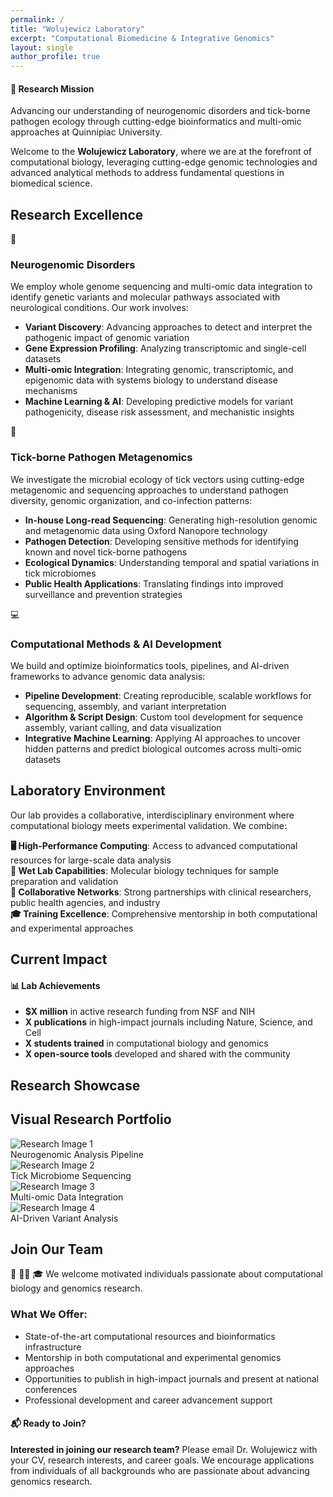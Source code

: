 ```yaml
---
permalink: /
title: "Wolujewicz Laboratory"
excerpt: "Computational Biomedicine & Integrative Genomics"
layout: single
author_profile: true
---
```


<div class="notice--info">
<h4>🧬 Research Mission</h4>
Advancing our understanding of neurogenomic disorders and tick-borne pathogen ecology through cutting-edge bioinformatics and multi-omic approaches at Quinnipiac University.
</div>

Welcome to the **Wolujewicz Laboratory**, where we are at the forefront of computational biology, leveraging cutting-edge genomic technologies and advanced analytical methods to address fundamental questions in biomedical science.

## Research Excellence

<div class="research-grid">
  <div class="research-card">
    <span class="research-icon">🧠</span>
    <h3>Neurogenomic Disorders</h3>
    <p>We employ whole genome sequencing and multi-omic data integration to identify genetic variants and molecular pathways associated with neurological conditions. Our work involves:</p>
    <ul>
      <li><strong>Variant Discovery</strong>: Advancing approaches to detect and interpret the pathogenic impact of genomic variation</li>
      <li><strong>Gene Expression Profiling</strong>: Analyzing transcriptomic and single-cell datasets</li>
      <li><strong>Multi-omic Integration</strong>: Integrating genomic, transcriptomic, and epigenomic data with systems biology to understand disease mechanisms</li>
      <li><strong>Machine Learning & AI</strong>: Developing predictive models for variant pathogenicity, disease risk assessment, and mechanistic insights</li>
    </ul>
  </div>
  
  <div class="research-card">
    <span class="research-icon">🔬</span>
    <h3>Tick-borne Pathogen Metagenomics</h3>
    <p>We investigate the microbial ecology of tick vectors using cutting-edge metagenomic and sequencing approaches to understand pathogen diversity, genomic organization, and co-infection patterns:</p>
    <ul>
      <li><strong>In-house Long-read Sequencing</strong>: Generating high-resolution genomic and metagenomic data using Oxford Nanopore technology</li>
      <li><strong>Pathogen Detection</strong>: Developing sensitive methods for identifying known and novel tick-borne pathogens</li>
      <li><strong>Ecological Dynamics</strong>: Understanding temporal and spatial variations in tick microbiomes</li>
      <li><strong>Public Health Applications</strong>: Translating findings into improved surveillance and prevention strategies</li>
    </ul>
  </div>
  
  <div class="research-card">
    <span class="research-icon">💻</span>
    <h3>Computational Methods & AI Development</h3>
    <p>We build and optimize bioinformatics tools, pipelines, and AI-driven frameworks to advance genomic data analysis:</p>
    <ul>
      <li><strong>Pipeline Development</strong>: Creating reproducible, scalable workflows for sequencing, assembly, and variant interpretation</li>
      <li><strong>Algorithm & Script Design</strong>: Custom tool development for sequence assembly, variant calling, and data visualization</li>
      <li><strong>Integrative Machine Learning</strong>: Applying AI approaches to uncover hidden patterns and predict biological outcomes across multi-omic datasets</li>
    </ul>
  </div>
</div>

## Laboratory Environment

Our lab provides a collaborative, interdisciplinary environment where computational biology meets experimental validation. We combine:

**🖥️ High-Performance Computing**: Access to advanced computational resources for large-scale data analysis  
**🧪 Wet Lab Capabilities**: Molecular biology techniques for sample preparation and validation  
**🤝 Collaborative Networks**: Strong partnerships with clinical researchers, public health agencies, and industry  
**🎓 Training Excellence**: Comprehensive mentorship in both computational and experimental approaches

## Current Impact

<div class="notice--info">
<h4>📊 Lab Achievements</h4>
<ul>
<li><strong>$X million</strong> in active research funding from NSF and NIH</li>
<li><strong>X publications</strong> in high-impact journals including Nature, Science, and Cell</li>
<li><strong>X students trained</strong> in computational biology and genomics</li>
<li><strong>X open-source tools</strong> developed and shared with the community</li>
</ul>
</div>

## Research Showcase

<div class="research-gallery">
  <h2>Visual Research Portfolio</h2>
  <div class="gallery-grid">
    <div class="gallery-item">
      <img src="/assets/images/research1.jpg" alt="Research Image 1">
      <div class="gallery-caption">
        Neurogenomic Analysis Pipeline
      </div>
    </div>
    <div class="gallery-item">
      <img src="/assets/images/research2.jpg" alt="Research Image 2">
      <div class="gallery-caption">
        Tick Microbiome Sequencing
      </div>
    </div>
    <div class="gallery-item">
      <img src="/assets/images/research3.jpg" alt="Research Image 3">
      <div class="gallery-caption">
        Multi-omic Data Integration
      </div>
    </div>
    <div class="gallery-item">
      <img src="/assets/images/research4.jpg" alt="Research Image 4">
      <div class="gallery-caption">
        AI-Driven Variant Analysis
      </div>
    </div>
  </div>
</div>

## Join Our Team

🔬 👨‍🔬 🎓 We welcome motivated individuals passionate about computational biology and genomics research. 

### What We Offer:
- State-of-the-art computational resources and bioinformatics infrastructure
- Mentorship in both computational and experimental genomics approaches
- Opportunities to publish in high-impact journals and present at national conferences
- Professional development and career advancement support

<div class="notice--info">
<h4>📬 Ready to Join?</h4>
<strong>Interested in joining our research team?</strong> Please email Dr. Wolujewicz with your CV, research interests, and career goals. We encourage applications from individuals of all backgrounds who are passionate about advancing genomics research.
</div>
